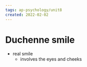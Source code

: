 ```yaml
---
tags: ap-psychology/unit8 
created: 2022-02-02
---
```


# Duchenne smile

- real smile
	- involves the eyes and cheeks 
